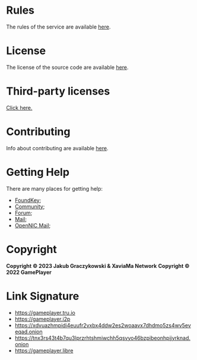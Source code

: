 # Rules
The rules of the service are available [here](https://gameplayer.tru.io/rules).

# License
The license of the source code are available [here](https://gameplayer.tru.io/LICENSE.txt).

# Third-party licenses
[Click here.](https://gameplayer.tru.io/public-licenses)

# Contributing
Info about contributing are available [here](https://gameplayer.tru.io/CONTRIBUTING).

# Getting Help
There are many places for getting help:
 - [FoundKey](https://gameplayer.tru.io/foundkey/@GamePlayer);
 - [Community](https://gameplayer.tru.io/Community/issues);
 - [Forum](https://gameplayer.tru.io/forum);
 - [Mail](help@gameplayer.tru.io);
 - [OpenNIC Mail](help@gameplayer.libre);

# Copyright
**Copyright © 2023 Jakub Graczykowski & XaviaMa Network**
**Copyright © 2022 GamePlayer**

# Link Signature
 * https://gameplayer.tru.io
 * https://gameplayer.i2p
 * https://xdvuazhmpidi4euufr2vxbx4ddw2es2woaavx7dhdmo5zs4wv5eveqad.onion
 * https://tnx3rs43t4b7qu3lprzrhtshmiwchh5qsvyo46bzpibeonhpijyrknad.onion
 * https://gameplayer.libre
